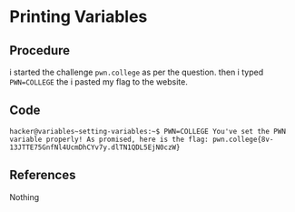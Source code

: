 # Printing Variables

## Procedure
i started the challenge `pwn.college`
as per the question.
then i typed `PWN=COLLEGE`
the i pasted my flag to the website.

## Code
`hacker@variables~setting-variables:~$ PWN=COLLEGE
You've set the PWN variable properly! As promised, here is the flag:
pwn.college{8v-13JTTE75GnfNl4UcmDhCYv7y.dlTN1QDL5EjN0czW}`

## References
Nothing
